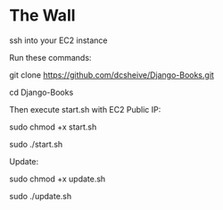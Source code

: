# The Wall

ssh into your EC2 instance

Run these commands:

git clone https://github.com/dcsheive/Django-Books.git

cd Django-Books

Then execute start.sh with EC2 Public IP:

sudo chmod +x start.sh

sudo ./start.sh <Public-IP>

Update:

sudo chmod +x update.sh

sudo ./update.sh <Public-IP>
